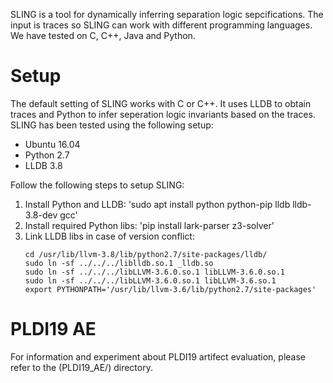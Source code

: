 SLING is a tool for dynamically inferring separation logic sepcifications. The input is traces so SLING can work with different programming languages. We have tested on C, C++, Java and Python. 

# Setup

The default setting of SLING works with C or C++. It uses LLDB to obtain traces and Python to infer seperation logic invariants based on the traces. SLING has been tested using the following setup:
  
  - Ubuntu 16.04
  - Python 2.7
  - LLDB 3.8

Follow the following steps to setup SLING:
  1. Install Python and LLDB: 'sudo apt install python python-pip lldb lldb-3.8-dev gcc'
  2. Install required Python libs: 'pip install lark-parser z3-solver'
  3. Link LLDB libs in case of version conflict:
     ```
     cd /usr/lib/llvm-3.8/lib/python2.7/site-packages/lldb/
     sudo ln -sf ../../../liblldb.so.1 _lldb.so
     sudo ln -sf ../../../libLLVM-3.6.0.so.1 libLLVM-3.6.0.so.1
     sudo ln -sf ../../../libLLVM-3.6.0.so.1 libLLVM-3.6.so.1
     export PYTHONPATH='/usr/lib/llvm-3.6/lib/python2.7/site-packages'
     ```
 
 
 
 
 # PLDI19 AE
 For information and experiment about PLDI19 artifect evaluation, please refer to the (PLDI19_AE/) directory. 
